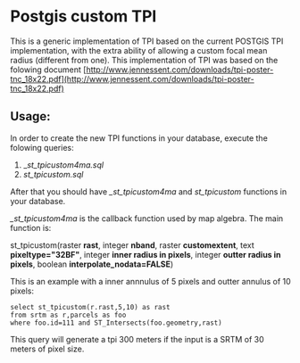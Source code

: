 # Postgis custom TPI

This is a generic implementation of TPI based on the current POSTGIS TPI implementation, with the extra ability of allowing a custom focal mean radius (different from one).
This implementation of TPI was based on the folowing document [http://www.jennessent.com/downloads/tpi-poster-tnc_18x22.pdf](http://www.jennessent.com/downloads/tpi-poster-tnc_18x22.pdf)

## Usage:

In order to create the new TPI functions in your database, execute the folowing queries:
1. __st_tpicustom4ma.sql_ 
2. _st_tpicustom.sql_ 

After that you should have *_st_tpicustom4ma* and *st_tpicustom* functions in your database.

*_st_tpicustom4ma* is the callback function used by map algebra. The main function is:

st_tpicustom(raster __rast__, integer __nband__, raster __customextent__, text __pixeltype="32BF"__, integer __inner radius in pixels__, integer __outter radius in pixels__, boolean __interpolate_nodata=FALSE__)

This is an example with a inner annnulus of 5 pixels and outter annulus of 10 pixels:

````
select st_tpicustom(r.rast,5,10) as rast
from srtm as r,parcels as foo
where foo.id=111 and ST_Intersects(foo.geometry,rast)

````

This query will generate a tpi 300 meters if the input is a SRTM of 30 meters of pixel size.
